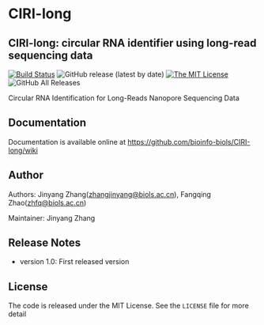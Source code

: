 # CIRI-long

## CIRI-long: circular RNA identifier using long-read sequencing data

[![Build Status](https://staging.travis-ci.com/bioinfo-biols/CIRI-long.svg?branch=master)](https://staging.travis-ci.com/bioinfo-biols/CIRI-long)
![GitHub release (latest by date)](https://img.shields.io/github/v/release/bioinfo-biols/CIRI-long)
[![The MIT License](https://img.shields.io/badge/license-MIT-orange.svg)](https://github.com/bioinfo-biols/CIRI-long/blob/master/LICENSE)
![GitHub All Releases](https://img.shields.io/github/downloads/bioinfo-biols/CIRI-long/total)

Circular RNA Identification for Long-Reads Nanopore Sequencing Data

## Documentation

Documentation is available online at https://github.com/bioinfo-biols/CIRI-long/wiki

## Author

Authors: Jinyang Zhang(zhangjinyang@biols.ac.cn), Fangqing Zhao(zhfq@biols.ac.cn)

Maintainer: Jinyang Zhang

## Release Notes

- version 1.0: First released version

## License

The code is released under the MIT License. See the `LICENSE` file for more detail
